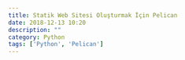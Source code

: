 ```yaml
---
title: Statik Web Sitesi Oluşturmak İçin Pelican
date: 2018-12-13 10:20
description: ""
category: Python
tags: ['Python', 'Pelican']
---
```


<Title/>


Pelican; Python ile yazılmış **statik web sitesi** oluşturma aracıdır.

* Blog Postlarınızı veya Sayfalarınızı Not/Kod Editörünüzle hemen yazmaya başlayabilirsiniz
* Markdown kullanabilirsiniz
* Her türlü komut için inanılmaz basit bir CLI(Command Line Interface) hazır gelmektedir.
* Statik sayfaları heryere entegre edebilirsiniz
* Jinja2 Template Engine kullanıyor

## Neden ismi Pelican?

"Pelican" aslında bir anagramdır. **Calepin**  *Not Defteri* anlamına gelmektedir.


## Neden Pelican Kullanmalıyım?
Statik web siteleri oluştururken PHP kullanmayı çok severim çünkü sayfaları parçalayıp **include** gibi basit işlemlerle birleştirebilirsiniz.

Projelerimi Django ile hazırlarken tüm yapıyı en baştan hazırlamak yerine statik sayfa iskeletini önceden çıkarmayı seviyorum. Bu yüzden Pelican Django'da kullanmaya alışık olduğum Jinja2'yı basit bir şekilde kullanmama olanak sağlıyor. Statik Web Siteleri günümüzde çok popüler olmaya başladı. Jekyllrb bu konunun öncülüğünü yapmış olsa da Statik Web Siteleri diyince akla Front End teknolojileri ile geliştirilmiş sistemler geliyor. Peki Pelican Front End teknolojisiyle mi geliştirildi? Hayır :) Python ile geliştirildiği için yani JavaScript kullanılmadığı için Front End teknolojisi diyemeyiz. Ama yinede aynı amaca hizmet ettiğini unutmamanız gerekiyor.

::: tip Bu site ilk önce Jekyllrb, daha sonra Pelican, en son VuePress ile geliştirildi.
Naaptın Hakan? :)
Ne derler bilirsiniz; Deneme! Yanılma!.. yani denemezsen yanılmazsın. Yazılım geliştirici olarak ilk yapmamız gerken şey bunu düzeltmektir.
Biz birçok kez deneriz, yanılırız ve daha iyisini yapmaya çalışırız.
Hızlı olmak için birçok ürünü denemiş ve hangisinde daha hızlı olacağımıza karar vermiş olmamız gerekiyor.
Python/Django geliştiricisi olsam da Front End Frameworklerin cazibesine kapılmamak içten değil. Bu iki dünya birbirinden ayrılmış gibi gözükse de Serverless yapılar ve Backend as a Service teknolojileri bizi Front End yapısına daha çok yaklaştırcak, bulduğumuz çözümler bu kısma doğru kaymaya başlayacak.
:::
